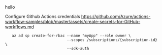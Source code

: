 hello

Configure Github Actions credentials
https://github.com/Azure/actions-workflow-samples/blob/master/assets/create-secrets-for-GitHub-workflows.md
```
   az ad sp create-for-rbac --name "myApp" --role owner \
                            --scopes /subscriptions/{subscription-id} \
                            --sdk-auth